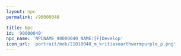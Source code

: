 ```yaml
---
layout: npc
permalink: /90000040

title: Npc
id: '90000040'
npc_name: 'NPCNAME_90000040_NAME:[F]Develop'
icon_url: 'portrait/mob/21010048_m_kritiasearthwormpurple_p.png'
---
```

